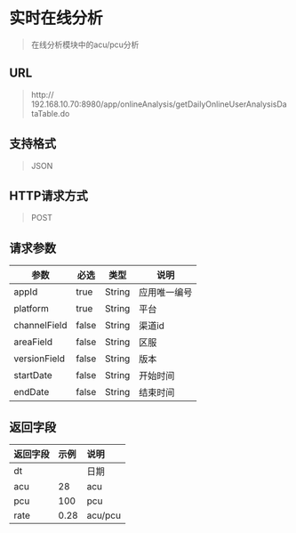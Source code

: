 # 实时在线分析
> 在线分析模块中的acu/pcu分析

## URL
> http:// 192.168.10.70:8980/app/onlineAnalysis/getDailyOnlineUserAnalysisDataTable.do

## 支持格式
> JSON

## HTTP请求方式
> POST

## 请求参数
|参数|必选|类型|说明|
|-----  |-------|-----|-----|
|appId    |true    |String|应用唯一编号 | 
|platform|true|String|平台|
|channelField|false|String|渠道id|
|areaField|false|String|区服|
|versionField|false|String|版本|
|startDate|false|String|开始时间|
|endDate|false|String|结束时间|



## 返回字段
|返回字段|示例|说明                              |
|:-----   |:----|:-----------------------------    |
|dt      |    | 日期                    |
|acu     |  28 | acu                |
|pcu     |  100 | pcu                 |
|rate     |  0.28 | acu/pcu                 |

